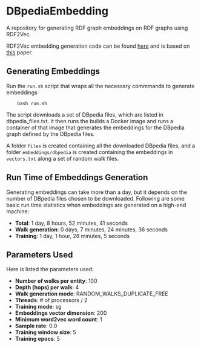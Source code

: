 # DBpediaEmbedding

A repository for generating RDF graph embeddings on RDF graphs using RDF2Vec.

RDF2Vec embedding generation code can be found <a href="https://github.com/dwslab/jRDF2Vec">here</a> and is based on <a href="https://arxiv.org/pdf/2009.07659.pdf">this</a> paper.

## Generating Embeddings

Run the `run.sh` script that wraps all the necessary commmands to generate embeddings

```
    bash run.sh
```

The script downloads a set of DBpedia files, which are listed in dbpedia_files.txt.
It then runs the builds a Docker image and runs a container of that image that generates the embeddings for the DBpedia graph defined by the DBpedia files.

A folder `files` is created containing all the downloaded DBpedia files, and a folder `embeddings/dbpedia` is created containing the embeddings in `vectors.txt` along a set of random walk files.

## Run Time of Embeddings Generation

Generating embeddings can take more than a day, but it depends on the number of DBpedia files chosen to be downloaded. Following are some basic run time statistics when embeddings are generated on a high-end machine:

- **Total**: 1 day, 8 hours, 52 minutes, 41 seconds
- **Walk generation**: 0 days, 7 minutes, 24 minutes, 36 seconds
- **Training**: 1 day, 1 hour, 28 minutes, 5 seconds

## Parameters Used

Here is listed the parameters used:

- **Number of walks per entity**: 100
- **Depth (hops) per walk**: 4
- **Walk generation mode**: RANDOM_WALKS_DUPLICATE_FREE
- **Threads**: # of processors / 2
- **Training mode**: sg
- **Embeddings vector dimension**: 200
- **Minimum word2vec word count**: 1
- **Sample rate**: 0.0
- **Training window size**: 5
- **Training epocs**: 5
